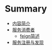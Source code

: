 # Summary

* [内容简介](README.md)
* [服务消费者](fu-wu-xiao-fei-zhe.md)
  * [feign简述](fu-wu-xiao-fei-zhe/feign.md)
* [服务注册与发现](chapter1.md)

